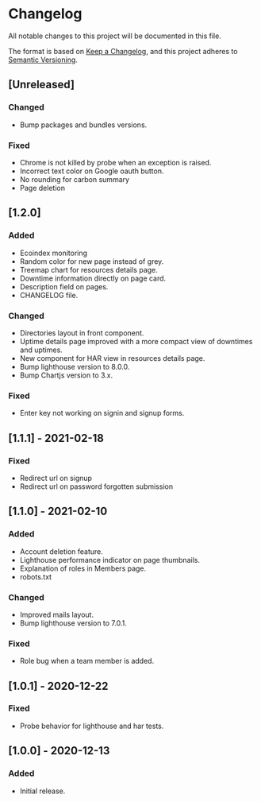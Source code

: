 # Changelog
All notable changes to this project will be documented in this file.

The format is based on [Keep a Changelog](https://keepachangelog.com/en/1.0.0/),
and this project adheres to [Semantic Versioning](https://semver.org/spec/v2.0.0.html).

## [Unreleased]
### Changed
- Bump packages and bundles versions.
### Fixed
- Chrome is not killed by probe when an exception is raised.
- Incorrect text color on Google oauth button.
- No rounding for carbon summary
- Page deletion
## [1.2.0]
### Added
- Ecoindex monitoring
- Random color for new page instead of grey.
- Treemap chart for resources details page.
- Downtime information directly on page card.
- Description field on pages.
- CHANGELOG file.
### Changed
- Directories layout in front component.
- Uptime details page improved with a more compact view of downtimes and uptimes.
- New component for HAR view in resources details page.
- Bump lighthouse version to 8.0.0.
- Bump Chartjs version to 3.x.
### Fixed
- Enter key not working on signin and signup forms.

## [1.1.1] - 2021-02-18
### Fixed
- Redirect url on signup
- Redirect url on password forgotten submission
## [1.1.0] - 2021-02-10
### Added
- Account deletion feature.
- Lighthouse performance indicator on page thumbnails.
- Explanation of roles in Members page.
- robots.txt
### Changed
- Improved mails layout.
- Bump lighthouse version to 7.0.1.
### Fixed
- Role bug when a team member is added.

## [1.0.1] - 2020-12-22
### Fixed
- Probe behavior for lighthouse and har tests.

## [1.0.0] - 2020-12-13
### Added
- Initial release.

